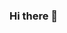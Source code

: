 ### Hi there 👋

<!--
**5onn1/5onn1** is a ✨ _special_ ✨ repository because its `README.md` (this file) appears on your GitHub profile.
I'm a web developer who love build apps with vue.js! 
Here are some ideas to get you started:

- 🔭 I’m currently working on ...
- 🌱 I’m currently learning ...
- 👯 I’m looking to collaborate on ...
- 🤔 I’m looking for help with ...
- 💬 Ask me about ...
- 📫 How to reach me: ...
- 😄 Pronouns: ...
- ⚡ Fun fact: ...
-->

